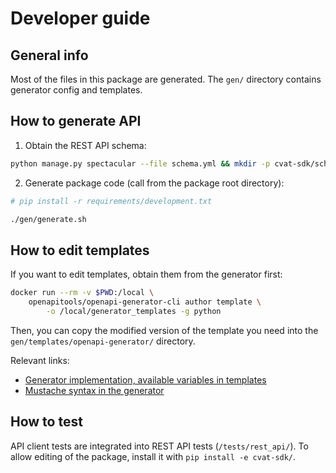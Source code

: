 # Developer guide

## General info

Most of the files in this package are generated. The `gen/` directory
contains generator config and templates.

## How to generate API

1. Obtain the REST API schema:
```bash
python manage.py spectacular --file schema.yml && mkdir -p cvat-sdk/schema/ && mv schema.yml cvat-sdk/schema/
```

2. Generate package code (call from the package root directory):
```bash
# pip install -r requirements/development.txt

./gen/generate.sh
```

## How to edit templates

If you want to edit templates, obtain them from the generator first:

```bash
docker run --rm -v $PWD:/local \
    openapitools/openapi-generator-cli author template \
        -o /local/generator_templates -g python
```

Then, you can copy the modified version of the template you need into
the `gen/templates/openapi-generator/` directory.

Relevant links:
- [Generator implementation, available variables in templates](https://github.com/OpenAPITools/openapi-generator/tree/master/modules/openapi-generator/src/main/java/org/openapitools/codegen)
- [Mustache syntax in the generator](https://github.com/OpenAPITools/openapi-generator/wiki/Mustache-Template-Variables)

## How to test

API client tests are integrated into REST API tests (`/tests/rest_api/`).
To allow editing of the package, install it with `pip install -e cvat-sdk/`.
